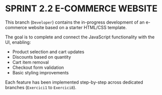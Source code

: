 # SPRINT 2.2 E-COMMERCE WEBSITE

This branch (`Developer`) contains the in-progress development of an e-commerce website based on a starter HTML/CSS template.

The goal is to complete and connect the JavaScript functionality with the UI, enabling:

- Product selection and cart updates
- Discounts based on quantity
- Cart item removal
- Checkout form validation
- Basic styling improvements

Each feature has been implemented step-by-step across dedicated branches (`Exercici1` to `Exercici8`).

